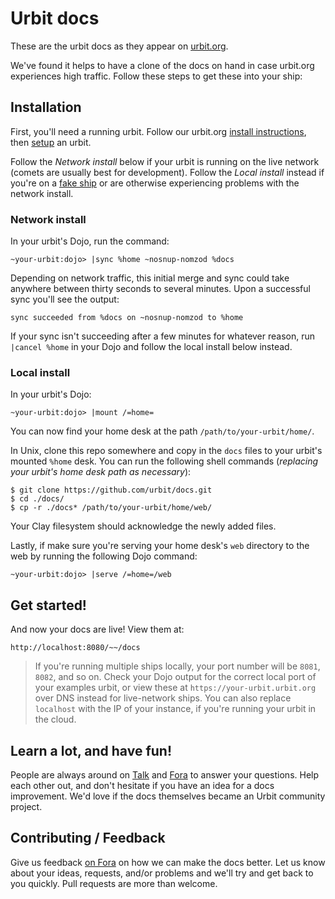 # Urbit docs

These are the urbit docs as they appear on [urbit.org](urbit.org/docs/).

We've found it helps to have a clone of the docs on hand in case urbit.org
experiences high traffic. Follow these steps to get these into your ship:

## Installation

First, you'll need a running urbit. Follow our urbit.org [install
instructions](https://urbit.org/docs/using/install/), then
[setup](https://urbit.org/docs/using/setup/) an urbit.

Follow the *Network install* below if your urbit is running on the live network
(comets are usually best for development). Follow the *Local install* instead if
you're on a [fake
ship](https://fora.urbit.org/general/posts/~2017.1.5..21.31.04..20f3~/) or are otherwise
experiencing problems with the network install.

### Network install

In your urbit's Dojo, run the command:

    ~your-urbit:dojo> |sync %home ~nosnup-nomzod %docs

Depending on network traffic, this initial merge and sync could take anywhere
between thirty seconds to several minutes. Upon a successful sync you'll see the
output:

    sync succeeded from %docs on ~nosnup-nomzod to %home

If your sync isn't succeeding after a few minutes for whatever reason, run
`|cancel %home` in your Dojo and follow the local install below instead.

### Local install

In your urbit's Dojo:

    ~your-urbit:dojo> |mount /=home=

You can now find your home desk at the path `/path/to/your-urbit/home/`.

In Unix, clone this repo somewhere and copy in the `docs` files to your urbit's
mounted `%home` desk. You can run the following shell commands (*replacing your
urbit's home desk path as necessary*):

    $ git clone https://github.com/urbit/docs.git
    $ cd ./docs/
    $ cp -r ./docs* /path/to/your-urbit/home/web/

Your Clay filesystem should acknowledge the newly added files.

Lastly, if make sure you're serving your home desk's `web` directory to the web
by running the following Dojo command:

    ~your-urbit:dojo> |serve /=home=/web

## Get started!

And now your docs are live! View them at:

    http://localhost:8080/~~/docs

> If you're running multiple ships locally, your port number will be `8081`,
> `8082`, and so on. Check your Dojo output for the correct local port of
> your examples urbit, or view these at `https://your-urbit.urbit.org` over DNS
> instead for live-network ships. You can also replace `localhost` with the IP
> of your instance, if you're running your urbit in the cloud.

## Learn a lot, and have fun!

People are always around on
[Talk](https://urbit.org/docs/using/setup#-messaging-talk) and
[Fora](https://fora.urbit.org/) to answer your questions. Help each other
out, and don't hesitate if you have an idea for a docs improvement. We'd love if
the docs themselves became an Urbit community project.

## Contributing / Feedback

Give us feedback [on Fora](https://fora.urbit.org/) on how we can make the
docs better. Let us know about your ideas, requests, and/or problems and we'll
try and get back to you quickly. Pull requests are more than welcome.
